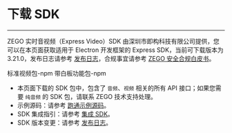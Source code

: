 # 下载 SDK

- - -

ZEGO 实时音视频（Express Video）SDK 由深圳市即构科技有限公司提供，您可以在本页面获取适用于 Electron 开发框架的 Express SDK，当前可下载版本为 3.21.0，发布日志请参考 [发布日志](https://doc-zh.zego.im/article/21273)，合规事宜请参考 [ZEGO 安全合规白皮书](/policies-and-agreements/zego-security-and-compliance-white-paper)。

<CardGroup cols={2}>
<Card title="Express SDK v3.21.0" href="https://www.npmjs.com/package/zego-express-engine-electron" target="_blank">
标准视频包-npm
</Card>
<Card title="Express SDK v3.17.1"  href="https://www.npmjs.com/package/zego-express-engine-electron-whiteboard" target="_blank">
带白板功能包-npm
</Card>
</CardGroup>

<Note title="说明">

- 本页面下载的 SDK 包中，包含了 `音频`、`视频` 相关的所有 API 接口；如果您需要 `纯音频` 的 SDK 包，请联系 ZEGO 技术支持处理。
- 示例源码：请参考 [跑通示例源码](https://doc-zh.zego.im/article/3129)。
- SDK 集成指引：请参考 [集成 SDK](https://doc-zh.zego.im/article/1240)。
- SDK 版本变更：请参考 [发布日志](https://doc-zh.zego.im/article/12553)。
</Note>



<Content />

